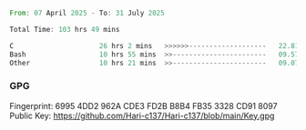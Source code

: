 <!--START_SECTION:waka-->

```rust
From: 07 April 2025 - To: 31 July 2025

Total Time: 103 hrs 49 mins

C                     26 hrs 2 mins   >>>>>>-------------------   22.81 %
Bash                  10 hrs 55 mins  >>-----------------------   09.57 %
Other                 10 hrs 21 mins  >>-----------------------   09.07 %
```

<!--END_SECTION:waka-->

### GPG <br />
Fingerprint:     6995 4DD2 962A CDE3 FD2B B8B4 FB35 3328 CD91 8097 <br />
Public Key:      https://github.com/Hari-c137/Hari-c137/blob/main/Key.gpg
